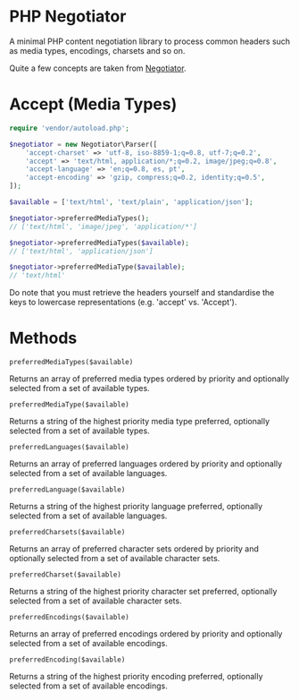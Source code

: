 PHP Negotiator
==============

A minimal PHP content negotiation library to process common headers such as media types, encodings, charsets and so on.

Quite a few concepts are taken from [Negotiator](https://github.com/federomero/negotiator).

Accept (Media Types)
==============

```php
require 'vendor/autoload.php';

$negotiator = new Negotiator\Parser([
	'accept-charset' => 'utf-8, iso-8859-1;q=0.8, utf-7;q=0.2',
	'accept' => 'text/html, application/*;q=0.2, image/jpeg;q=0.8',
	'accept-language' => 'en;q=0.8, es, pt',
	'accept-encoding' => 'gzip, compress;q=0.2, identity;q=0.5',
]);

$available = ['text/html', 'text/plain', 'application/json'];

$negotiator->preferredMediaTypes();
// ['text/html', 'image/jpeg', 'application/*']

$negotiator->preferredMediaTypes($available);
// ['text/html', 'application/json']

$negotiator->preferredMediaType($available);
// 'text/html'

```

Do note that you must retrieve the headers yourself and standardise the keys to lowercase representations (e.g. 'accept' vs. 'Accept').

Methods
==============

`preferredMediaTypes($available)`

Returns an array of preferred media types ordered by priority and optionally selected from a set of available types.

`preferredMediaType($available)`

Returns a string of the highest priority media type preferred, optionally selected from a set of available types.

`preferredLanguages($available)`

Returns an array of preferred languages ordered by priority and optionally selected from a set of available languages.

`preferredLanguage($available)`

Returns a string of the highest priority language preferred, optionally selected from a set of available languages.

`preferredCharsets($available)`

Returns an array of preferred character sets ordered by priority and optionally selected from a set of available character sets.

`preferredCharset($available)`

Returns a string of the highest priority character set preferred, optionally selected from a set of available character sets.

`preferredEncodings($available)`

Returns an array of preferred encodings ordered by priority and optionally selected from a set of available encodings.

`preferredEncoding($available)`

Returns a string of the highest priority encoding preferred, optionally selected from a set of available encodings.
